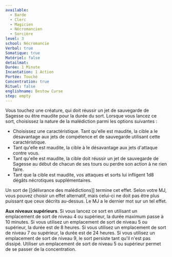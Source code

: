 ```yaml
---
available:
  - Barde
  - Clerc
  - Magicien
  - Nécromancien
  - Sorcière
level: 3
school: Nécromancie
Verbal: true
Somatique: true
Matériel: false
detailmat:
Durée: 1 Minute
Incantation: 1 Action
Portée: Touché
Concentration: true
Rituel: false
englishname: Bestow Curse
step: empty
---
```

Vous touchez une créature, qui doit réussir un jet de sauvegarde de Sagesse ou être maudite pour la durée du sort. Lorsque vous lancez ce sort, choisissez la nature de la malédiction parmi les options suivantes :

 - Choisissez une caractéristique. Tant qu'elle est maudite, la cible a le désavantage aux jets de compétence et de sauvegarde utilisant cette caractéristique.
 - Tant qu'elle est maudite, la cible à le désavantage aux jets d'attaque contre vous.
 - Tant qu'elle est maudite, la cible doit réussir un jet de sauvegarde de Sagesse au début de chacun de ses tours ou perdre son action à ne rien faire.
 - Tant que la cible est maudite, vos attaques et sorts lui infligent 1d8 dégâts nécrotiques supplémentaires.

Un sort de [[délivrance des malédictions]] termine cet effet. Selon votre MJ, vous pouvez choisir un effet alternatif, mais celui-ci ne doit pas être plus puissant que ceux décrits au-dessus. Le MJ a le dernier mot sur un tel effet.

**Aux niveaux supérieurs**. Si vous lancez ce sort en utilisant un emplacement de sort de niveau 4 ou supérieur, la durée maximum passe à 10 minutes. Si vous utilisez un emplacement de sort de niveau 5 ou supérieur, la durée est de 8 heures. Si vous utilisez un emplacement de sort de niveau 7 ou supérieur, la durée est de 24 heures. Si vous utilisez un emplacement de sort de niveau 9, le sort persiste tant qu'il n'est pas dissipé. Utiliser un emplacement de sort de niveau 5 ou supérieur permet de se passer de la concentration.
